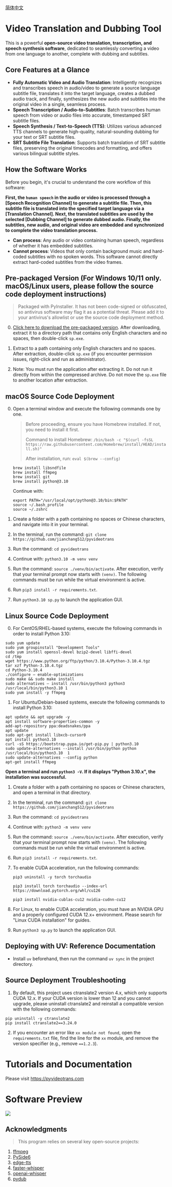 [简体中文](docs/README_CN.md)

# Video Translation and Dubbing Tool

This is a powerful **open-source video translation, transcription, and speech synthesis software**, dedicated to seamlessly converting a video from one language to another, complete with dubbing and subtitles.


## Core Features at a Glance

*   **Fully Automatic Video and Audio Translation**: Intelligently recognizes and transcribes speech in audio/video to generate a source language subtitle file, translates it into the target language, creates a dubbed audio track, and finally, synthesizes the new audio and subtitles into the original video in a single, seamless process.
*   **Speech Transcription / Audio-to-Subtitles**: Batch transcribes human speech from video or audio files into accurate, timestamped SRT subtitle files.
*   **Speech Synthesis / Text-to-Speech (TTS)**: Utilizes various advanced TTS channels to generate high-quality, natural-sounding dubbing for your text or SRT subtitle files.
*   **SRT Subtitle File Translation**: Supports batch translation of SRT subtitle files, preserving the original timecodes and formatting, and offers various bilingual subtitle styles.


##  How the Software Works

Before you begin, it's crucial to understand the core workflow of this software:

**First, the `human speech` in the audio or video is processed through a [Speech Recognition Channel] to generate a subtitle file. Then, this subtitle file is translated into the specified target language via a [Translation Channel]. Next, the translated subtitles are used by the selected [Dubbing Channel] to generate dubbed audio. Finally, the subtitles, new audio, and original video are embedded and synchronized to complete the video translation process.**
*   **Can process**: Any audio or video containing human speech, regardless of whether it has embedded subtitles.
*   **Cannot process**: Videos that only contain background music and hard-coded subtitles with no spoken words. This software cannot directly extract hard-coded subtitles from the video frames.



## Pre-packaged Version (For Windows 10/11 only. macOS/Linux users, please follow the source code deployment instructions)

> Packaged with PyInstaller. It has not been code-signed or obfuscated, so antivirus software may flag it as a potential threat. Please add it to your antivirus's allowlist or use the source code deployment method.

0. [Click here to download the pre-packaged version](https://github.com/jianchang512/pyvideotrans/releases). After downloading, extract it to a directory path that contains only English characters and no spaces, then double-click `sp.exe`.

1. Extract to a path containing only English characters and no spaces. After extraction, double-click `sp.exe` (if you encounter permission issues, right-click and run as administrator).

2. Note: You must run the application after extracting it. Do not run it directly from within the compressed archive. Do not move the `sp.exe` file to another location after extraction.



## macOS Source Code Deployment

0. Open a terminal window and execute the following commands one by one.
	
	> Before proceeding, ensure you have Homebrew installed. If not, you need to install it first.
	>
	> Command to install Homebrew:  `/bin/bash -c "$(curl -fsSL https://raw.githubusercontent.com/Homebrew/install/HEAD/install.sh)"`
	>
	> After installation, run: `eval $(brew --config)`
	>

    ```
    brew install libsndfile
    brew install ffmpeg
    brew install git
    brew install python@3.10
    ```

    Continue with:

    ```
    export PATH="/usr/local/opt/python@3.10/bin:$PATH"
    source ~/.bash_profile 
	source ~/.zshrc
    ```



1. Create a folder with a path containing no spaces or Chinese characters, and navigate into it in your terminal.
2. In the terminal, run the command: `git clone https://github.com/jianchang512/pyvideotrans`
3. Run the command: `cd pyvideotrans`
4. Continue with: `python3.10 -m venv venv`
5. Run the command: `source ./venv/bin/activate`. After execution, verify that your terminal prompt now starts with `(venv)`. The following commands must be run while the virtual environment is active.
6. Run `pip3 install -r requirements.txt`. 
7. Run `python3.10 sp.py` to launch the application GUI.



## Linux Source Code Deployment

0. For CentOS/RHEL-based systems, execute the following commands in order to install Python 3.10:

```
sudo yum update
sudo yum groupinstall "Development Tools"
sudo yum install openssl-devel bzip2-devel libffi-devel
cd /tmp
wget https://www.python.org/ftp/python/3.10.4/Python-3.10.4.tgz
tar xzf Python-3.10.4.tgz
cd Python-3.10.4
./configure — enable-optimizations
sudo make && sudo make install
sudo alternatives — install /usr/bin/python3 python3 /usr/local/bin/python3.10 1
sudo yum install -y ffmpeg
```

1. For Ubuntu/Debian-based systems, execute the following commands to install Python 3.10:

```
apt update && apt upgrade -y
apt install software-properties-common -y
add-apt-repository ppa:deadsnakes/ppa
apt update
sudo apt-get install libxcb-cursor0
apt install python3.10
curl -sS https://bootstrap.pypa.io/get-pip.py | python3.10
sudo update-alternatives --install /usr/bin/python python /usr/local/bin/python3.10  1
sudo update-alternatives --config python
apt-get install ffmpeg
```


**Open a terminal and run `python3 -V`. If it displays "Python 3.10.x", the installation was successful.**


1. Create a folder with a path containing no spaces or Chinese characters, and open a terminal in that directory.
3. In the terminal, run the command: `git clone https://github.com/jianchang512/pyvideotrans`
4. Run the command: `cd pyvideotrans`
5. Continue with: `python3 -m venv venv`
6. Run the command: `source ./venv/bin/activate`. After execution, verify that your terminal prompt now starts with `(venv)`. The following commands must be run while the virtual environment is active.
7. Run `pip3 install -r requirements.txt`. 
8. To enable CUDA acceleration, run the following commands:

    `pip3 uninstall -y torch torchaudio`

    `pip3 install torch torchaudio --index-url https://download.pytorch.org/whl/cu126`

    `pip3 install nvidia-cublas-cu12 nvidia-cudnn-cu12`

9. For Linux, to enable CUDA acceleration, you must have an NVIDIA GPU and a properly configured CUDA 12.x+ environment. Please search for "Linux CUDA installation" for guides.


10. Run `python3 sp.py` to launch the application GUI.




## Deploying with UV: Reference Documentation

- Install `uv` beforehand, then run the command `uv sync` in the project directory.


## Source Deployment Troubleshooting

1. By default, this project uses ctranslate2 version 4.x, which only supports CUDA 12.x. If your CUDA version is lower than 12 and you cannot upgrade, please uninstall ctranslate2 and reinstall a compatible version with the following commands:

```
pip uninstall -y ctranslate2
pip install ctranslate2==3.24.0
```

2. If you encounter an error like `xx module not found`, open the `requirements.txt` file, find the line for the `xx` module, and remove the version specifier (e.g., remove `==1.2.3`).




# Tutorials and Documentation

Please visit https://pyvideotrans.com




# Software Preview

![](https://pvtr2.pyvideotrans.com/1760079781627_image.png)


## Acknowledgments

> This program relies on several key open-source projects:

1. [ffmpeg](https://github.com/FFmpeg/FFmpeg)
2. [PySide6](https://pypi.org/project/PySide6/)
3. [edge-tts](https://github.com/rany2/edge-tts)
4. [faster-whisper](https://github.com/SYSTRAN/faster-whisper)
5. [openai-whisper](https://github.com/openai/whisper)
6. [pydub](https://github.com/jiaaro/pydub)



